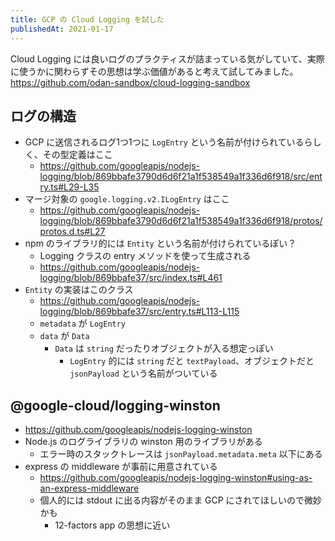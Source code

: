 ```yaml
---
title: GCP の Cloud Logging を試した
publishedAt: 2021-01-17
---
```


Cloud Logging には良いログのプラクティスが詰まっている気がしていて、実際に使うかに関わらずその思想は学ぶ価値があると考えて試してみました。
https://github.com/odan-sandbox/cloud-logging-sandbox

## ログの構造
- GCP に送信されるログ1つ1つに `LogEntry` という名前が付けられているらしく、その型定義はここ
  - https://github.com/googleapis/nodejs-logging/blob/869bbafe3790d6d6f21a1f538549a1f336d6f918/src/entry.ts#L29-L35
- マージ対象の `google.logging.v2.ILogEntry` はここ
  - https://github.com/googleapis/nodejs-logging/blob/869bbafe3790d6d6f21a1f538549a1f336d6f918/protos/protos.d.ts#L27
- npm のライブラリ的には `Entity` という名前が付けられているぽい？
  - Logging クラスの entry メソッドを使って生成される
  - https://github.com/googleapis/nodejs-logging/blob/869bbafe37/src/index.ts#L461
- `Entity` の実装はこのクラス
  - https://github.com/googleapis/nodejs-logging/blob/869bbafe37/src/entry.ts#L113-L115
  - `metadata` が `LogEntry`
  - `data` が `Data`
    - `Data` は `string` だったりオブジェクトが入る想定っぽい
      - `LogEntry` 的には `string` だと `textPayload`、オブジェクトだと `jsonPayload` という名前がついている

## @google-cloud/logging-winston
- https://github.com/googleapis/nodejs-logging-winston
- Node.js のログライブラリの winston 用のライブラリがある
  - エラー時のスタックトレースは `jsonPayload.metadata.meta` 以下にある
- express の middleware が事前に用意されている
  - https://github.com/googleapis/nodejs-logging-winston#using-as-an-express-middleware
  - 個人的には stdout に出る内容がそのまま GCP にされてほしいので微妙かも
    - 12-factors app の思想に近い

